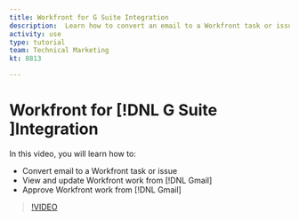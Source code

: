 ```yaml
---
title: Workfront for G Suite Integration
description:  Learn how to convert an email to a Workfront task or issue, view and update Workfront work from Gmail, and approve Workfront work from Gmail.
activity: use
type: tutorial
team: Technical Marketing
kt: 8813

---
```

# Workfront for [!DNL G Suite ]Integration

In this video, you will learn how to:

* Convert email to a Workfront task or issue
* View and update Workfront work from [!DNL Gmail]
* Approve Workfront work from [!DNL Gmail]

>[!VIDEO](https://video.tv.adobe.com/v/335114/?quality=12)

